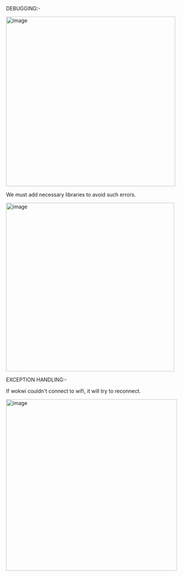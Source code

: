 DEBUGGING:-

   <img width="464" alt="image" src="https://user-images.githubusercontent.com/85072435/201739357-3f7a8d24-d636-4c47-8fc8-935cbe01b290.png">
  
   We must add necessary libraries to avoid such errors.
  
   <img width="461" alt="image" src="https://user-images.githubusercontent.com/85072435/201739817-51100aca-bd7b-4370-abb5-828dcd1d9e15.png">


EXCEPTION HANDLING:-

   If wokwi couldn't connect to wifi, it will try to reconnect.

   <img width="469" alt="image" src="https://user-images.githubusercontent.com/85072435/201740083-aa3a4057-836c-462c-8584-81a872cefc3c.png">

